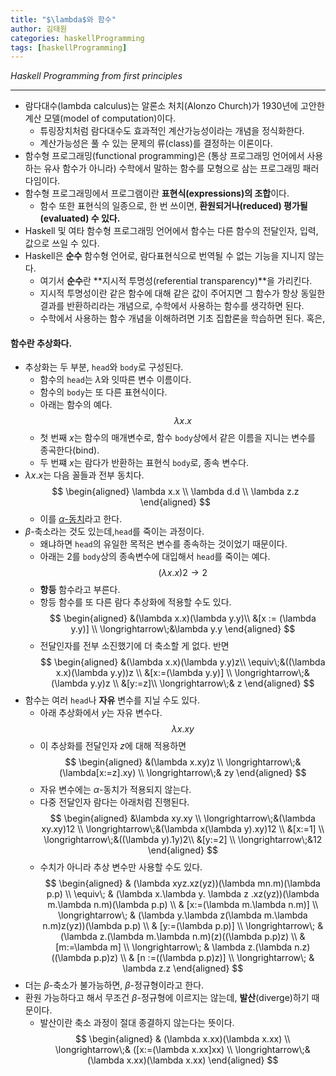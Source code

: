 ```yaml
---
title: "$\lambda$와 함수"
author: 김태원
categories: haskellProgramming
tags: [haskellProgramming]
---
```


*Haskell Programming from first principles*

---

- 람다대수(lambda calculus)는 알론소 처치(Alonzo Church)가 1930년에 고안한 계산 모델(model of computation)이다. 
    - 튜링장치처럼 람다대수도 효과적인 계산가능성이라는 개념을 정식화한다. 
    - 계산가능성은 풀 수 있는 문제의 류(class)를 결정하는 이론이다.
- 함수형 프로그래밍(functional programming)은 (통상 프로그래밍 언어에서 사용하는 유사 함수가 아니라)  수학에서 말하는 함수를 모형으로 삼는 프로그래밍 패러다임이다.
- 함수형 프로그래밍에서 프로그램이란 **표현식(expressions)의 조합**이다.
    - 함수 또한 표현식의 일종으로, 한 번 쓰이면, **환원되거나(reduced) 평가될(evaluated) 수 있다.** 
- Haskell 및 여타 함수형 프로그래밍 언어에서 함수는 다른 함수의 전달인자, 입력, 값으로 쓰일 수 있다. 
- Haskell은 **순수** 함수형 언어로, 람다표현식으로 번역될 수 없는 기능을 지니지 않는다.
    - 여기서 **순수**란 **지시적 투명성(referential transparency)**을 가리킨다. 
    - 지시적 투명성이란 같은 함수에 대해 같은 값이 주어지면 그 함수가 항상 동일한 결과를 반환하리라는 개념으로, 수학에서 사용하는 함수를 생각하면 된다.
    - 수학에서 사용하는 함수 개념을 이해하려면 기초 집합론을 학습하면 된다. 혹은,

#### 함수란 추상화다.

- 추상화는 두 부분, `head`와 `body`로 구성된다.
    - 함수의 `head`는 $\lambda$와 잇따른 변수 이름이다. 
    - 함수의 `body`는 또 다른 표현식이다.
    - 아래는 함수의 예다.
    $$
    \lambda x. x
    $$
    - 첫 번째 $x$는 함수의 매개변수로, 함수 `body`상에서 같은 이름을 지니는 변수를 종곡한다(bind).
    - 두 번쨰 $x$는 람다가 반환하는 표현식 `body`로, 종속 변수다.
- $\lambda x.x$는 다음 꼴들과 전부 동치다. 
    $$
    \begin{aligned}
    \lambda x.x \\ \lambda d.d \\ \lambda z.z
    \end{aligned}
    $$
    - 이를 [$\alpha$-동치](https://ncatlab.org/nlab/show/alpha-equivalence)라고 한다. 
- $\beta$-축소라는 것도 있는데,`head`를 죽이는 과정이다. 
    - 왜냐하면 `head`의 유일한 목적은 변수를 종속하는 것이었기 때문이다.
    - 아래는 $2$를 `body`상의 종속변수에 대입해서 `head`를 죽이는 예다. 
    $$
    (\lambda x.x)2 \longrightarrow2
    $$
    - **항등** 함수라고 부른다.
    - 항등 함수를 또 다른 람다 추상화에 적용할 수도 있다.
    $$
    \begin{aligned}
    &(\lambda x.x)(\lambda y.y)\\
    &[x := (\lambda y.y)] \\
    \longrightarrow\;&\lambda y.y
    \end{aligned}
    $$
    - 전달인자를 전부 소진했기에 더 축소할 게 없다. 반면
    $$
    \begin{aligned}
    &(\lambda x.x)(\lambda y.y)z\\
    \equiv\;&((\lambda x.x)(\lambda y.y))z \\
    &[x:=(\lambda y.y)] \\
    \longrightarrow\;&(\lambda y.y)z \\
    &[y:=z]\\
    \longrightarrow\;& z
    \end{aligned}
    $$
- 함수는 여러 `head`나 **자유** 변수를 지닐 수도 있다. 
    - 아래 추상화에서 $y$는 자유 변수다.
    $$
    \lambda x.xy
    $$
    - 이 추상화를 전달인자 $z$에 대해 적용하면
    $$
    \begin{aligned}
    &(\lambda x.xy)z \\
    \longrightarrow\;& (\lambda[x:=z].xy) \\
    \longrightarrow\;& zy
    \end{aligned}
    $$
    - 자유 변수에는 $\alpha$-동치가 적용되지 않는다. 
    - 다중 전달인자 람다는 아래처럼 진행된다.
    $$
    \begin{aligned}
    &\lambda xy.xy \\
    \longrightarrow\;&(\lambda xy.xy)12 \\
    \longrightarrow\;&(\lambda x(\lambda y).xy)12 \\
    &[x:=1] \\
    \longrightarrow\;&((\lambda y).1y)2\\
    &[y:=2] \\
    \longrightarrow\;&12
    \end{aligned}
    $$
    - 수치가 아니라 추상 변수만 사용할 수도 있다.
    $$
    \begin{aligned}
    & (\lambda xyz.xz(yz))(\lambda mn.m)(\lambda p.p) \\
    \equiv\; & (\lambda x.\lambda y. \lambda z .xz(yz))(\lambda m.\lambda n.m)(\lambda p.p) \\ 
    & [x:=(\lambda  m.\lambda n.m)] \\
    \longrightarrow\; & (\lambda y.\lambda z(\lambda m.\lambda n.m)z(yz))(\lambda p.p) \\ 
    & [y:=(\lambda p.p)] \\
    \longrightarrow\; & (\lambda z.(\lambda m.\lambda n.m)(z)((\lambda p.p)z) \\
    & [m:=\lambda m] \\
    \longrightarrow\; & \lambda z.(\lambda n.z)((\lambda p.p)z) \\
    & [n :=((\lambda p.p)z)] \\
    \longrightarrow\; & \lambda z.z
    \end{aligned}
    $$
- 더는 $\beta$-축소가 불가능하면, $\beta$-정규형이라고 한다.
- 환원 가능하다고 해서 무조건 $\beta$-정규형에 이르지는 않는데, **발산**(diverge)하기 때문이다. 
    - 발산이란 축소 과정이 절대 종결하지 않는다는 뜻이다. 
    $$
    \begin{aligned}
    & (\lambda x.xx)(\lambda x.xx) \\
    \longrightarrow\;& ([x:=(\lambda x.xx]xx) \\
    \longrightarrow\;& (\lambda x.xx)(\lambda x.xx)
    \end{aligned}
    $$
    

